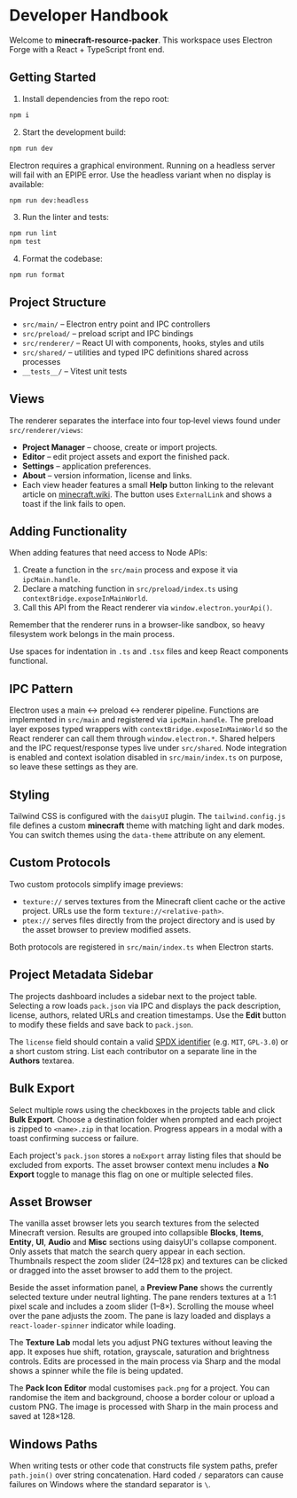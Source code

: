 # Developer Handbook

Welcome to **minecraft-resource-packer**. This workspace uses Electron Forge with a React + TypeScript front end.

## Getting Started

1. Install dependencies from the repo root:

```bash
npm i
```

2. Start the development build:

```bash
npm run dev
```

Electron requires a graphical environment. Running on a headless server will fail with an EPIPE error. Use the headless variant when no display is available:

```bash
npm run dev:headless
```

3. Run the linter and tests:

```bash
npm run lint
npm test
```

4. Format the codebase:

```bash
npm run format
```

## Project Structure

- `src/main/` – Electron entry point and IPC controllers
- `src/preload/` – preload script and IPC bindings
- `src/renderer/` – React UI with components, hooks, styles and utils
- `src/shared/` – utilities and typed IPC definitions shared across processes
- `__tests__/` – Vitest unit tests

## Views

The renderer separates the interface into four top‑level views found under
`src/renderer/views`:

- **Project Manager** – choose, create or import projects.
- **Editor** – edit project assets and export the finished pack.
- **Settings** – application preferences.
- **About** – version information, license and links.
- Each view header features a small **Help** button linking to the relevant article on
  [minecraft.wiki](https://minecraft.wiki/). The button uses `ExternalLink` and shows
  a toast if the link fails to open.

## Adding Functionality

When adding features that need access to Node APIs:

1. Create a function in the `src/main` process and expose it via `ipcMain.handle`.
2. Declare a matching function in `src/preload/index.ts` using `contextBridge.exposeInMainWorld`.
3. Call this API from the React renderer via `window.electron.yourApi()`.

Remember that the renderer runs in a browser-like sandbox, so heavy filesystem work belongs in the main process.

Use spaces for indentation in `.ts` and `.tsx` files and keep React components functional.

## IPC Pattern

Electron uses a main ↔ preload ↔ renderer pipeline. Functions are implemented in
`src/main` and registered via `ipcMain.handle`. The preload layer exposes typed
wrappers with `contextBridge.exposeInMainWorld` so the React renderer can call
them through `window.electron.*`. Shared helpers and the IPC request/response
types live under `src/shared`. Node integration is enabled and context
isolation disabled in `src/main/index.ts` on purpose, so leave these settings
as they are.

## Styling

Tailwind CSS is configured with the `daisyUI` plugin. The `tailwind.config.js`
file defines a custom **minecraft** theme with matching light and dark modes.
You can switch themes using the `data-theme` attribute on any element.

## Custom Protocols

Two custom protocols simplify image previews:

- `texture://` serves textures from the Minecraft client cache or the active
  project. URLs use the form `texture://<relative-path>`.
- `ptex://` serves files directly from the project directory and is used by the
  asset browser to preview modified assets.

Both protocols are registered in `src/main/index.ts` when Electron starts.

## Project Metadata Sidebar

The projects dashboard includes a sidebar next to the project table. Selecting a
row loads `pack.json` via IPC and displays the pack description,
license, authors, related URLs and creation timestamps. Use the **Edit** button
to modify these fields and save back to `pack.json`.

The `license` field should contain a valid [SPDX identifier](https://spdx.org/licenses/)
(e.g. `MIT`, `GPL-3.0`) or a short custom string. List each contributor on a
separate line in the **Authors** textarea.

## Bulk Export

Select multiple rows using the checkboxes in the projects table and click
**Bulk Export**. Choose a destination folder when prompted and each project
is zipped to `<name>.zip` in that location. Progress appears in a modal with a
toast confirming success or failure.

Each project's `pack.json` stores a `noExport` array listing files that
should be excluded from exports. The asset browser context menu includes a
**No Export** toggle to manage this flag on one or multiple selected files.

## Asset Browser

The vanilla asset browser lets you search textures from the selected Minecraft
version. Results are grouped into collapsible **Blocks**, **Items**, **Entity**,
**UI**, **Audio** and **Misc** sections using daisyUI's collapse component. Only assets
that match the search query appear in each section. Thumbnails respect the zoom
slider (24–128 px) and textures can be clicked or dragged into the asset browser
to add them to the project.

Beside the asset information panel, a **Preview Pane** shows the currently
selected texture under neutral lighting. The pane renders textures at a 1:1
pixel scale and includes a zoom slider (1–8×). Scrolling the mouse wheel over
the pane adjusts the zoom. The pane is lazy loaded and displays a
`react-loader-spinner` indicator while loading.

The **Texture Lab** modal lets you adjust PNG textures without leaving the app.
It exposes hue shift, rotation, grayscale, saturation and brightness controls.
Edits are processed in the main process via Sharp and the modal shows a spinner
while the file is being updated.

The **Pack Icon Editor** modal customises `pack.png` for a project. You can
randomise the item and background, choose a border colour or upload a custom PNG.
The image is processed with Sharp in the main process and saved at 128×128.

## Windows Paths

When writing tests or other code that constructs file system paths, prefer
`path.join()` over string concatenation. Hard coded `/` separators can cause
failures on Windows where the standard separator is `\`.
